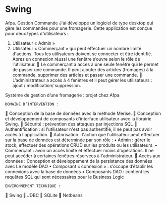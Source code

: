 # Swing
Afpa. Gestion Commande
J'ai développé un logiciel de type desktop qui gère les commandes pour une fromagerie. 
Cette application est conçue pour deux types d'utilisateurs : 
1. Utilisateur « Admin » 
2. Utilisateur « Commerçant » qui peut effectuer un nombre limité d'actions.
Tous les utilisateurs doivent se connecter et être identifié. Apres un connexion réussi une fenêtre s’ouvre selon le rôle de l’utilisateur.
	Le commerçant a accès à une seule fenêtre qui le permet de passer une commande. Il peut ajouter des articles (fromages) à la commande, supprimer des articles et passer une commande.
	L’administrateur a accès à 4 fenêtres et il peut gérer les utilisateurs : ajout / modification/ suppression.

Système de gestion d’une fromagerie : projet chez Afpa

	DOMAINE D’INTERVENTION :
	Conception de la base de données avec la méthode Merise.
	Conception et développement de composants d'interface utilisateur avec la librairie Swing.
	Sécurité : prévention des attaques par injections SQL
	Authentification : si l'utilisateur n'est pas authentifié, il ne peut pas avoir accès à l'application.
	Autorisation : l'action que l'utilisateur peut effectuer sur la base de données est déterminée par son rôle :
•	Admin : gérer le stock, effectuer des opérations CRUD sur les produits ou les utilisateurs.
•	Commerçant : avoir un accès limité et effectuer moins d'opérations. Il ne peut accéder à certaines fenêtres réservées à l'administrateur.
	Accès aux données : Conception et développement de la persistance des données avec Le modèle DAO
•	Composant « connexion » : s’occupe d’établir les connexions avec la base de données
•	Composants DAO : contient les requêtes SQL qui sont nécessaires pour le Business Logic

	ENVIRONNEMENT TECHNIQUE :
	Swing
	JDBC
	SQLite
	Netbeans



